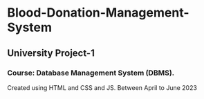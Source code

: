 # Blood-Donation-Management-System
## University Project-1
### Course: Database Management System (DBMS).

Created using HTML and CSS and JS. Between April to June 2023
